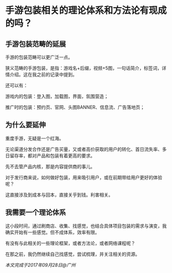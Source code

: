 # 手游包装相关的理论体系和方法论有现成的吗？

## 手游包装范畴的延展

手游的包装范畴可以更广泛一点。

狭义范畴的手游包装，是指：游戏名+后缀，视频+5图，一句话简介，标签词，详情介绍。这在我之前的记录中提到。

还可以有：

游戏内的包装：登入图，加载图，界面，氛围营造；

推广时的包装：预约页、官网、头图BANNER、信息流、广告落地页；

## 为什么要延伸

重度手游，无疑是一个红海。

无论渠道分发合作还是广告买量，又或者高价获取的用户的转化、首日流失率、多日留存率，都对产品和包装有着更高的要求。

先不去管产品内核，那是内容提供商的事儿。

对于发行商来说，如何做好包装，用来吸引用户，或在前期带给用户更好的体验呢？

这直接涉及到成本与回本，直接关乎到钱。利害相关。

## 我需要一个理论体系

这小段时间，通过刷商店、收集、找感觉，也结合具体项目包装的需求与演变，我确实开始有一些感觉。但不成体系，效率有限。

有没有与此相关的一些理论框架，或者方法论，或者网络课程呢？

在那之前，我仍然继续自己找感觉，尝试梳理，并关注相关的资源。

_本文完成于2017年09月28日@广州_